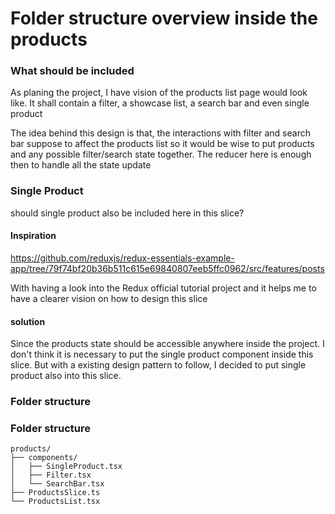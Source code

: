 # Folder structure overview inside the products

### What should be included

As planing the project, I have vision of the products list page would look like. It shall contain a filter, a showcase list, a search bar and even single product

The idea behind this design is that, the interactions with filter and search bar suppose to affect the products list so it would be wise to put products and any possible filter/search state together. The reducer here is enough then to handle all the state update

### Single Product

should single product also be included here in this slice?

#### Inspiration

https://github.com/reduxjs/redux-essentials-example-app/tree/79f74bf20b36b511c615e69840807eeb5ffc0962/src/features/posts

With having a look into the Redux official tutorial project and it helps me to have a clearer vision on how to design this slice

#### solution

Since the products state should be accessible anywhere inside the project. I don't think it is necessary to put the single product component inside this slice. But with a existing design pattern to follow, I decided to put single product also into this slice.

### Folder structure

### Folder structure

```
products/
├── components/
│   ├── SingleProduct.tsx
│   ├── Filter.tsx
│   └── SearchBar.tsx
├── ProductsSlice.ts
└── ProductsList.tsx
```

